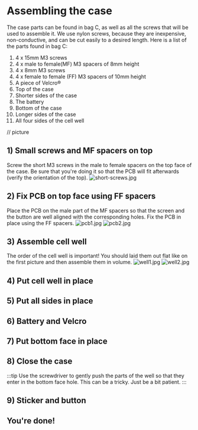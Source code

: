 # Assembling the case

The case parts can be found in bag C, as well as all the screws that will be used to assemble it. We use nylon screws, because they are inexpensive, non-conductive, and can be cut easily to a desired length. Here is a list of the parts found in bag C:

1. 4 x 15mm M3 screws
2. 4 x male to female(MF) M3 spacers of 8mm height
3. 4 x 8mm M3 screws
4. 4 x female to female (FF) M3 spacers of 10mm height
5. A piece of Velcro®
6. Top of the case
7. Shorter sides of the case
8. The battery
9. Bottom of the case
10. Longer sides of the case
11. All four sides of the cell well

// picture

## 1) Small screws and MF spacers on top

Screw the short M3 screws in the male to female spacers on the top face of the case. Be sure that you're doing it so that the PCB will fit afterwards (verify the orientation of the top).
![short-screws.jpg](short-screws.JPG)

## 2) Fix PCB on top face using FF spacers

Place the PCB on the male part of the MF spacers so that the screen and the button are well aligned with the corresponding holes. Fix the PCB in place using the FF spacers.
![pcb1.jpg](pcb1.JPG)
![pcb2.jpg](pcb2.JPG)

## 3) Assemble cell well

The order of the cell well is important! You should laid them out flat like on the first picture and then assemble them in volume.
![well1.jpg](well1.JPG)
![well2.jpg](well2.JPG)

## 4) Put cell well in place

## 5) Put all sides in place

## 6) Battery and Velcro

## 7) Put bottom face in place

## 8) Close the case

:::tip
Use the screwdriver to gently push the parts of the well so that they enter in the bottom face hole. This can be a tricky. Just be a bit patient.
:::

## 9) Sticker and button

## You're done!
